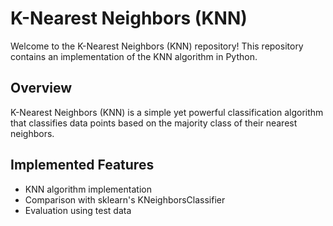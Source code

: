 # K-Nearest Neighbors (KNN)

Welcome to the K-Nearest Neighbors (KNN) repository! This repository contains an implementation of the KNN algorithm in Python.

## Overview
K-Nearest Neighbors (KNN) is a simple yet powerful classification algorithm that classifies data points based on the majority class of their nearest neighbors.

## Implemented Features
- KNN algorithm implementation
- Comparison with sklearn's KNeighborsClassifier
- Evaluation using test data

